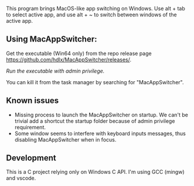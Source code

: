 This program brings MacOS-like app switching on Windows. Use alt + tab to select active app, and use alt + ~ to switch between windows of the active app.

## Using MacAppSwitcher:
Get the executable (Win64 only) from the repo release page https://github.com/hdlx/MacAppSwitcher/releases/.

*Run the executable with admin privilege.*

You can kill it from the task manager by searching for "MacAppSwitcher".

## Known issues
- Missing process to launch the MacAppSwitcher on startup. We can't be trivial add a shortcut the startup folder because of admin privilege requirement.
- Some window seems to interfere with keyboard inputs messages, thus disabling MacAppSwitcher when in focus.

## Development
This is a C project relying only on Windows C API. I'm using GCC (mingw) and vscode.
